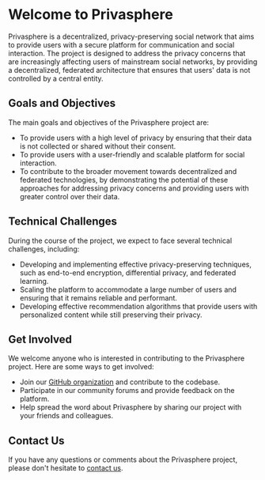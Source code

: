 # Welcome to Privasphere

Privasphere is a decentralized, privacy-preserving social network that aims to provide users with a secure platform for communication and social interaction. The project is designed to address the privacy concerns that are increasingly affecting users of mainstream social networks, by providing a decentralized, federated architecture that ensures that users' data is not controlled by a central entity.

## Goals and Objectives

The main goals and objectives of the Privasphere project are:

- To provide users with a high level of privacy by ensuring that their data is not collected or shared without their consent.
- To provide users with a user-friendly and scalable platform for social interaction.
- To contribute to the broader movement towards decentralized and federated technologies, by demonstrating the potential of these approaches for addressing privacy concerns and providing users with greater control over their data.

## Technical Challenges

During the course of the project, we expect to face several technical challenges, including:

- Developing and implementing effective privacy-preserving techniques, such as end-to-end encryption, differential privacy, and federated learning.
- Scaling the platform to accommodate a large number of users and ensuring that it remains reliable and performant.
- Developing effective recommendation algorithms that provide users with personalized content while still preserving their privacy.


## Get Involved

We welcome anyone who is interested in contributing to the Privasphere project. Here are some ways to get involved:

- Join our [GitHub organization](https://github.com/privasphere) and contribute to the codebase.
- Participate in our community forums and provide feedback on the platform.
- Help spread the word about Privasphere by sharing our project with your friends and colleagues.

## Contact Us

If you have any questions or comments about the Privasphere project, please don't hesitate to [contact us](mailto:privaterecsys@gmail.com).
